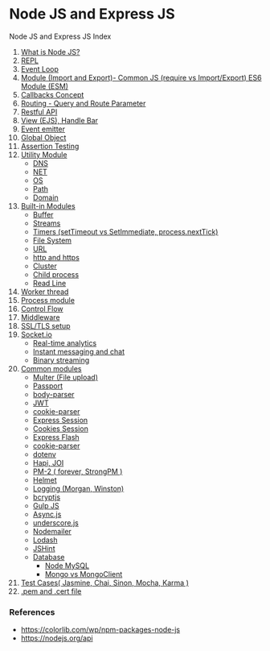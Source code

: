 # Node JS and Express JS
Node JS and Express JS Index

<ol>
  <li><a href="javascript:;" title="What is Node JS?">What is Node JS?</a></li>
  <li><a href="javascript:;" title="REPL">REPL</a></li>
  <li><a href="javascript:;" title="Event Loop">Event Loop</a></li>
  <li><a href="javascript:;" title="Module (Import and Export)- Common JS (require vs Import/Export) ES6 Module (ESM)">Module (Import and Export)- Common JS (require vs Import/Export) ES6 Module (ESM)</a></li>
  <li><a href="javascript:;" title="Callbacks Concept">Callbacks Concept</a></li>
  <li><a href="javascript:;" title="Routing - Query and Route Parameter">Routing - Query and Route Parameter</a></li>
  <li><a href="javascript:;" title="Restful API">Restful API</a></li>
  <li><a href="javascript:;" title="View (EJS), Handle Bar">View (EJS), Handle Bar</a></li>
  <li><a href="https://github.com/suryansh54/node.js-event-emitter" title="Event emitter">Event emitter</a></li>
  <li><a href="https://github.com/suryansh54/nodejs-global-object" title="Global Object">Global Object</a></li>
  <li><a href="https://github.com/suryansh54/nodejs-assert-module" title="Assertion Testing">Assertion Testing</a></li>
  <li><a href="javascript:;" title="Utility Module">Utility Module</a>
    <ul>
      <li><a href="https://github.com/suryansh54/nodejs-dns-module" title="DNS">DNS</a></li>
      <li><a href="javascript:;" title="NET">NET</a></li>
      <li><a href="javascript:;" title="OS">OS</a></li>
      <li><a href="javascript:;" title="Path">Path</a></li>
      <li><a href="javascript:;" title="Path">Domain</a></li>
    </ul>
  </li>
  <li><a href="javascript:;" title="Built-in Modules">Built-in Modules</a>
    <ul>
      <li><a href="https://github.com/suryansh54/nodejs-stream-and-buffer/blob/master/README.md#buffer" title="Buffer">Buffer</a></li>
      <li><a href="https://github.com/suryansh54/nodejs-stream-and-buffer/blob/master/README.md#stream" title="Streams">Streams</a></li>
      <li><a href="https://github.com/suryansh54/nodejs-timers" title="Timers (setTimeout vs SetImmediate, process.nextTick)">Timers (setTimeout vs SetImmediate, process.nextTick)</a></li>
      <li><a href="https://github.com/suryansh54/nodejs-file-system" title="File System">File System</a></li>
      <li><a href="javascript:;" title="URL">URL</a></li>
      <li><a href="javascript:;" title="http">http and https</a></li>
      <li><a href="javascript:;" title="Cluster">Cluster</a></li>
      <li><a href="https://github.com/suryansh54/nodejs-child-process" title="Child process">Child process</a></li>
      <li><a href="javascript:;" title="Read Line">Read Line</a></li>
    </ul>
  </li>
  <li><a href="javascript:;" title="Worker thread">Worker thread</a></li>
  <li><a href="javascript:;" title="Process module">Process module</a></li>
  <li><a href="javascript:;" title="Control Flow">Control Flow</a></li>
  <li><a href="javascript:;" title="Middleware">Middleware</a></li>
  <li><a href="javascript:;" title="SSL/TLS setup">SSL/TLS setup</a></li>
  <li><a href="javascript:;" title="Socket.io">Socket.io</a>
    <ul>
        <li><a href="javascript:;" title="Real-time analytics">Real-time analytics</a></li>
        <li><a href="javascript:;" title="Instant messaging and chat">Instant messaging and chat</a></li>
      <li><a href="javascript:;" title="Binary streaming">Binary streaming</a></li>
    </ul>
  </li>
  <li><a href="javascript:;" title="Common modules">Common modules</a>
    <ul>
      <li><a href="https://github.com/suryansh54/multer-file-upload" title="Multer (File upload)">Multer (File upload)</a></li>
      <li><a href="javascript:;" title="Passport">Passport</a></li>
      <li><a href="javascript:;" title="body-parser">body-parser</a></li>
      <li><a href="javascript:;" title="JWT">JWT</a></li>
      <li><a href="javascript:;" title="cookie-parser">cookie-parser</a></li>
      <li><a href="javascript:;" title="Express Session">Express Session</a></li>
      <li><a href="javascript:;" title="Cookies Session">Cookies Session</a></li>
      <li><a href="javascript:;" title="Express Flash">Express Flash</a></li>
      <li><a href="javascript:;" title="cookie-parser">cookie-parser</a></li>
      <li><a href="javascript:;" title="dotenv">dotenv</a></li>
      <li><a href="javascript:;" title="Hapi, JOI">Hapi, JOI</a></li>
      <li><a href="javascript:;" title="PM-2 ( forever, StrongPM )">PM-2 ( forever, StrongPM )</a></li>
      <li><a href="javascript:;" title="Helmet">Helmet</a></li>
      <li><a href="javascript:;" title="Logging (Morgan, Winston)">Logging (Morgan, Winston)</a></li>
      <li><a href="javascript:;" title="bcryptjs">bcryptjs</a></li>
      <li><a href="javascript:;" title="Gulp JS">Gulp JS</a></li>
      <li><a href="javascript:;" title="Async.js">Async.js</a></li>
      <li><a href="javascript:;" title="underscore.js">underscore.js</a></li>
      <li><a href="javascript:;" title="Nodemailer">Nodemailer</a></li>
      <li><a href="javascript:;" title="Lodash">Lodash</a></li>
      <li><a href="javascript:;" title="JSHint">JSHint</a></li>
      <li><a href="javascript:;" title="Database">Database</a>
        <ul>
          <li><a href="javascript:;" title="Node MySQL">Node MySQL</a></li>
          <li><a href="javascript:;" title="Mongo vs MongoClient">Mongo vs MongoClient</a></li>
        </ul>
      </li>
    </ul>
  </li>
  <li><a href="javascript:;" title="Test Cases( Jasmine, Chai, Sinon, Mocha, Karma )">Test Cases( Jasmine, Chai, Sinon, Mocha, Karma )</a></li>
  <li><a href="javascript:;" title=".pem and .cert file">.pem and .cert file</a></li>
</ol>

### References
- https://colorlib.com/wp/npm-packages-node-js
- https://nodejs.org/api
